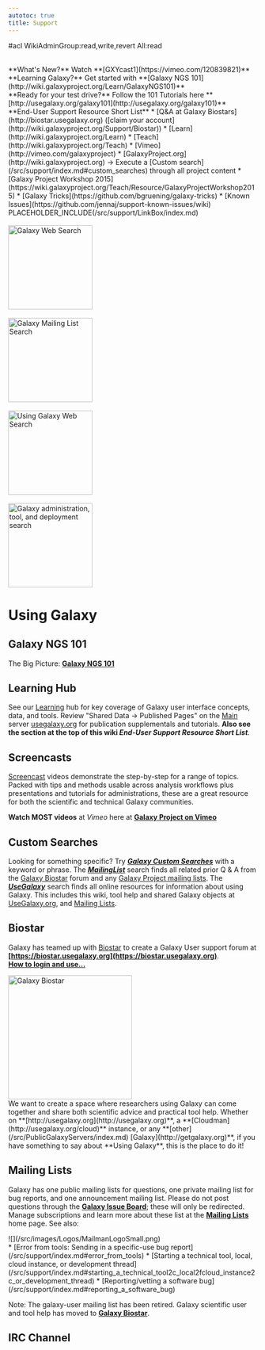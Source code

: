 ```yaml
---
autotoc: true
title: Support
---
```

#acl WikiAdminGroup:read,write,revert All:read

<br />
**What's New?** Watch **[GXYcast1](https://vimeo.com/120839821)**
<br />
**Learning Galaxy?** Get started with **[Galaxy NGS 101](http://wiki.galaxyproject.org/Learn/GalaxyNGS101)**
<br />
**Ready for your test drive?** Follow the 101 Tutorials here **[http://usegalaxy.org/galaxy101](http://usegalaxy.org/galaxy101)**

<br /> 
**End-User Support Resource Short List**
* [Q&A at Galaxy Biostars](http://biostar.usegalaxy.org) ([claim your account](http://wiki.galaxyproject.org/Support/Biostar))
* [Learn](http://wiki.galaxyproject.org/Learn)
* [Teach](http://wiki.galaxyproject.org/Teach)
* [Vimeo](http://vimeo.com/galaxyproject)
* [GalaxyProject.org](http://wiki.galaxyproject.org) &rarr; Execute a [Custom search](/src/support/index.md#custom_searches) through all project content
* [Galaxy Project Workshop 2015](https://wiki.galaxyproject.org/Teach/Resource/GalaxyProjectWorkshop2015)
* [Galaxy Tricks](https://github.com/bgruening/galaxy-tricks)
* [Known Issues](https://github.com/jennaj/support-known-issues/wiki)

<div class='right'>PLACEHOLDER_INCLUDE(/src/support/LinkBox/index.md)</div>
<div class='right'>
<br />
<a href='http://galaxyproject.org/search/web'><img src="/src/images/Logos/GalaxyWebSearch.png" alt="Galaxy Web Search" width="170" /></a> <br />
<br />
<a href='http://galaxyproject.org/search/mailinglists'><img src="/src/images/Logos/GalaxyMailingListSearch.png" alt="Galaxy Mailing List Search" width="170" /></a>
<br />
<br />
<a href='http://galaxyproject.org/search/usegalaxy'><img src="/src/images/Logos/UseGalaxySearch.png" alt="Using Galaxy Web Search" width="170" /></a>
<br />
<br />
<a href='http://galaxyproject.org/search/getgalaxy'><img src="/src/images/Logos/GetGalaxySearch.png" alt="Galaxy administration, tool, and deployment search" width="170" /></a>
</div>


# Using Galaxy

## Galaxy NGS 101

The Big Picture: **[Galaxy NGS 101](/src/Learn/GalaxyNGS101/index.md)**

## Learning Hub

See our [Learning](/src/Learn/index.md) hub for key coverage of Galaxy user interface concepts, data, and tools. Review "Shared Data &rarr; Published Pages" on the [Main](/src/Main/index.md) server [usegalaxy.org](http://usegalaxy.org) for publication supplementals and tutorials. **Also see the section at the top of this wiki *End-User Support Resource Short List***.

## Screencasts

[Screencast](/src/Learn/Screencasts/index.md) videos demonstrate the step-by-step for a range of topics. Packed with tips and methods usable across analysis workflows plus presentations and tutorials for administrations, these are a great resource for both the scientific and technical Galaxy communities.

**Watch MOST videos** at *Vimeo* here at **[Galaxy Project on Vimeo](http://vimeo.com/user20484153)**

## Custom Searches

Looking for something specific? Try ***[Galaxy Custom Searches](/src/news/CustomGalaxySearch/index.md)*** with a keyword or phrase. The ***[MailingList](http://galaxyproject.org/search/mailinglists)*** search finds all related prior Q & A from the [Galaxy Biostar](/src/support/index.md#biostar) forum and any [Galaxy Project mailing lists](/src/MailingLists/index.md). The ***[UseGalaxy](http://galaxyproject.org/search/usegalaxy)*** search finds all online resources for information about using Galaxy.  This includes this wiki, tool help and shared Galaxy objects at [UseGalaxy.org](http://usegalaxy.org), and [Mailing Lists](/src/MailingLists/index.md).

## Biostar

Galaxy has teamed up with [Biostar](http://biostars.org) to create a Galaxy User support forum at **[https://biostar.usegalaxy.org](https://biostar.usegalaxy.org)**.
<br />
 **[How to login and use...](/src/support/Biostar/index.md)**
<div class='right'><a href='https://biostar.usegalaxy.org/'><img src="/src/images/Logos/GalaxyBiostar.png" alt="Galaxy Biostar" width="250" /></a></div>
We want to create a space where researchers using Galaxy can come together and share both scientific advice and practical tool help.  Whether on **[http://usegalaxy.org](http://usegalaxy.org)**, a **[Cloudman](http://usegalaxy.org/cloud)** instance, or any **[other](/src/PublicGalaxyServers/index.md) [Galaxy](http://getgalaxy.org)**, if you have something to say about **Using Galaxy**, this is the place to do it!

## Mailing Lists

Galaxy has one public mailing lists for questions, one private mailing list for bug reports, and one announcement mailing list. Please do not post questions through the **[Galaxy Issue Board](/src/Issues/index.md)**; these will only be redirected. Manage subscriptions and learn more about these list at the **[Mailing Lists](/src/MailingLists/index.md)** home page. See also:
<div class='right'>![](/src/images/Logos/MailmanLogoSmall.png)</div>
* [Error from tools: Sending in a specific-use bug report](/src/support/index.md#error_from_tools)
* [Starting a technical tool, local, cloud instance, or development thread](/src/support/index.md#starting_a_technical_tool2c_local2fcloud_instance2c_or_development_thread)
* [Reporting/vetting a software bug](/src/support/index.md#reporting_a_software_bug)

Note: The galaxy-user mailing list has been retired. Galaxy scientific user and tool help has moved to **[Galaxy Biostar](/src/support/Biostar/index.md)**. 

## IRC Channel

